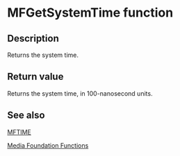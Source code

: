 # MFGetSystemTime function

## Description

Returns the system time.

## Return value

Returns the system time, in 100-nanosecond units.

## See also

[MFTIME](https://learn.microsoft.com/windows/desktop/medfound/mftime)

[Media Foundation Functions](https://learn.microsoft.com/windows/desktop/medfound/media-foundation-functions)